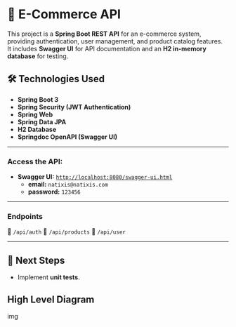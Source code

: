 # 🛒 E-Commerce API

This project is a **Spring Boot REST API** for an e-commerce system, providing authentication, user management, and product catalog features.  
It includes **Swagger UI** for API documentation and an **H2 in-memory database** for testing.

## 🛠️ Technologies Used
- **Spring Boot 3**
- **Spring Security (JWT Authentication)**
- **Spring Web**
- **Spring Data JPA**
- **H2 Database**
- **Springdoc OpenAPI (Swagger UI)**

---

###  Access the API:
- **Swagger UI:** [`http://localhost:8080/swagger-ui.html`](http://localhost:8080/swagger-ui.html)
    - **email:** `natixis@natixis.com`
    - **password:** `123456`
---

###  Endpoints
🔹 `/api/auth`
🔹 `/api/products`
🔹 `/api/user`

---

## 🎯 Next Steps
- Implement **unit tests**.

## High Level Diagram

img
